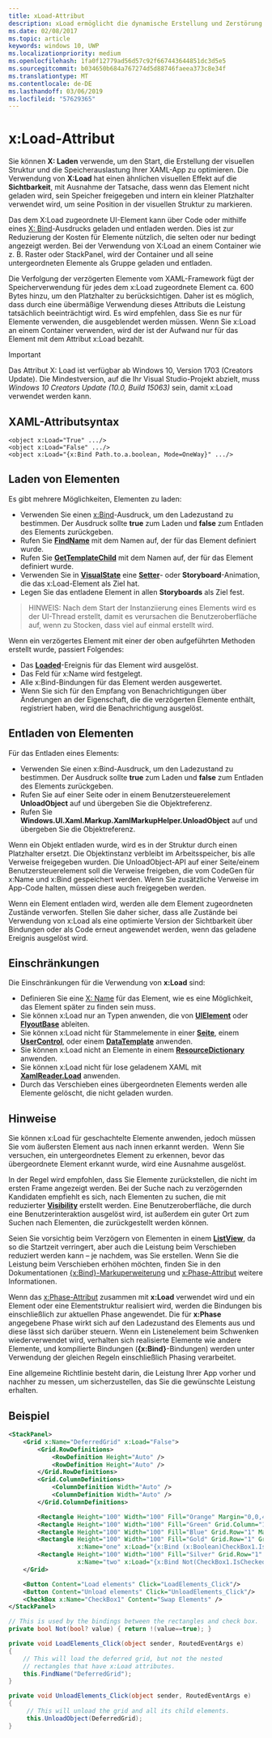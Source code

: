 ```yaml
---
title: xLoad-Attribut
description: xLoad ermöglicht die dynamische Erstellung und Zerstörung eines Elements und seiner untergeordneten Elemente, wodurch die Startzeit und Speicherverwendung gekürzt wird.
ms.date: 02/08/2017
ms.topic: article
keywords: windows 10, UWP
ms.localizationpriority: medium
ms.openlocfilehash: 1fa0f12779ad56d57c92f667443644851dc3d5e5
ms.sourcegitcommit: b034650b684a767274d5d88746faeea373c8e34f
ms.translationtype: MT
ms.contentlocale: de-DE
ms.lasthandoff: 03/06/2019
ms.locfileid: "57629365"
---
```

# <a name="xload-attribute"></a>x:Load-Attribut

Sie können **X: Laden** verwende, um den Start, die Erstellung der visuellen Struktur und die Speicherauslastung Ihrer XAML-App zu optimieren. Die Verwendung von **X:Load** hat einen ähnlichen visuellen Effekt auf die **Sichtbarkeit**, mit Ausnahme der Tatsache, dass wenn das Element nicht geladen wird, sein Speicher freigegeben und intern ein kleiner Platzhalter verwendet wird, um seine Position in der visuellen Struktur zu markieren.

Das dem X:Load zugeordnete UI-Element kann über Code oder mithilfe eines [X: Bind](x-bind-markup-extension.md)-Ausdrucks geladen und entladen werden. Dies ist zur Reduzierung der Kosten für Elemente nützlich, die selten oder nur bedingt angezeigt werden. Bei der Verwendung von X:Load an einem Container wie z. B. Raster oder StackPanel, wird der Container und all seine untergeordneten Elemente als Gruppe geladen und entladen.

Die Verfolgung der verzögerten Elemente vom XAML-Framework fügt der Speicherverwendung für jedes dem x:Load zugeordnete Element ca. 600 Bytes hinzu, um den Platzhalter zu berücksichtigen. Daher ist es möglich, dass durch eine übermäßige Verwendung dieses Attributs die Leistung tatsächlich beeinträchtigt wird. Es wird empfehlen, dass Sie es nur für Elemente verwenden, die ausgeblendet werden müssen. Wenn Sie x:Load an einem Container verwenden, wird der ist der Aufwand nur für das Element mit dem Attribut x:Load bezahlt.

> [!IMPORTANT]
> Das Attribut X: Load ist verfügbar ab Windows 10, Version 1703 (Creators Update). Die Mindestversion, auf die Ihr Visual Studio-Projekt abzielt, muss *Windows 10 Creators Update (10.0, Build 15063)* sein, damit x:Load verwendet werden kann.

## <a name="xaml-attribute-usage"></a>XAML-Attributsyntax

``` syntax
<object x:Load="True" .../>
<object x:Load="False" .../>
<object x:Load="{x:Bind Path.to.a.boolean, Mode=OneWay}" .../>
```

## <a name="loading-elements"></a>Laden von Elementen

Es gibt mehrere Möglichkeiten, Elementen zu laden:

- Verwenden Sie einen [x:Bind](x-bind-markup-extension.md)-Ausdruck, um den Ladezustand zu bestimmen. Der Ausdruck sollte **true** zum Laden und **false** zum Entladen des Elements zurückgeben.
- Rufen Sie [**FindName**](https://msdn.microsoft.com/library/windows/apps/br208715) mit dem Namen auf, der für das Element definiert wurde.
- Rufen Sie [**GetTemplateChild**](https://msdn.microsoft.com/library/windows/apps/br209416) mit dem Namen auf, der für das Element definiert wurde.
- Verwenden Sie in [**VisualState**](https://msdn.microsoft.com/library/windows/apps/br209007) eine [**Setter**](https://msdn.microsoft.com/library/windows/apps/br208817)- oder **Storyboard**-Animation, die das x:Load-Element als Ziel hat.
- Legen Sie das entladene Element in allen **Storyboards** als Ziel fest.

> HINWEIS: Nach dem Start der Instanziierung eines Elements wird es der UI-Thread erstellt, damit es verursachen die Benutzeroberfläche auf, wenn zu Stocken, dass viel auf einmal erstellt wird.

Wenn ein verzögertes Element mit einer der oben aufgeführten Methoden erstellt wurde, passiert Folgendes:

- Das [**Loaded**](https://msdn.microsoft.com/library/windows/apps/br208723)-Ereignis für das Element wird ausgelöst.
- Das Feld für x:Name wird festgelegt.
- Alle x:Bind-Bindungen für das Element werden ausgewertet.
- Wenn Sie sich für den Empfang von Benachrichtigungen über Änderungen an der Eigenschaft, die die verzögerten Elemente enthält, registriert haben, wird die Benachrichtigung ausgelöst.

## <a name="unloading-elements"></a>Entladen von Elementen

Für das Entladen eines Elements:

- Verwenden Sie einen x:Bind-Ausdruck, um den Ladezustand zu bestimmen. Der Ausdruck sollte **true** zum Laden und **false** zum Entladen des Elements zurückgeben.
- Rufen Sie auf einer Seite oder in einem Benutzersteuerelement **UnloadObject** auf und übergeben Sie die Objektreferenz.
- Rufen Sie **Windows.UI.Xaml.Markup.XamlMarkupHelper.UnloadObject** auf und übergeben Sie die Objektreferenz.

Wenn ein Objekt entladen wurde, wird es in der Struktur durch einen Platzhalter ersetzt. Die Objektinstanz verbleibt im Arbeitsspeicher, bis alle Verweise freigegeben wurden. Die UnloadObject-API auf einer Seite/einem Benutzersteuerelement soll die Verweise freigeben, die vom CodeGen für x:Name und x:Bind gespeichert werden. Wenn Sie zusätzliche Verweise im App-Code halten, müssen diese auch freigegeben werden.

Wenn ein Element entladen wird, werden alle dem Element zugeordneten Zustände verworfen. Stellen Sie daher sicher, dass alle Zustände bei Verwendung von x:Load als eine optimierte Version der Sichtbarkeit über Bindungen oder als Code erneut angewendet werden, wenn das geladene Ereignis ausgelöst wird.

## <a name="restrictions"></a>Einschränkungen

Die Einschränkungen für die Verwendung von **x:Load** sind:

- Definieren Sie eine [X: Name](x-name-attribute.md) für das Element, wie es eine Möglichkeit, das Element später zu finden sein muss.
- Sie können x:Load nur an Typen anwenden, die von [**UIElement**](https://msdn.microsoft.com/library/windows/apps/br208911) oder [**FlyoutBase**](https://msdn.microsoft.com/library/windows/apps/dn279249) ableiten.
- Sie können x:Load nicht für Stammelemente in einer [**Seite**](https://msdn.microsoft.com/library/windows/apps/windows.ui.xaml.controls.page), einem [**UserControl**](https://msdn.microsoft.com/library/windows/apps/windows.ui.xaml.controls.usercontrol), oder einem [**DataTemplate**](https://msdn.microsoft.com/library/windows/apps/br242348) anwenden.
- Sie können x:Load nicht an Elemente in einem [**ResourceDictionary**](https://msdn.microsoft.com/library/windows/apps/br208794) anwenden.
- Sie können x:Load nicht für lose geladenem XAML mit [**XamlReader.Load**](https://msdn.microsoft.com/library/windows/apps/br228048) anwenden.
- Durch das Verschieben eines übergeordneten Elements werden alle Elemente gelöscht, die nicht geladen wurden.

## <a name="remarks"></a>Hinweise

Sie können x:Load für geschachtelte Elemente anwenden, jedoch müssen Sie vom äußersten Element aus nach innen erkannt werden.  Wenn Sie versuchen, ein untergeordnetes Element zu erkennen, bevor das übergeordnete Element erkannt wurde, wird eine Ausnahme ausgelöst.

In der Regel wird empfohlen, dass Sie Elemente zurückstellen, die nicht im ersten Frame angezeigt werden. Bei der Suche nach zu verzögernden Kandidaten empfiehlt es sich, nach Elementen zu suchen, die mit reduzierter [**Visibility**](https://msdn.microsoft.com/library/windows/apps/br208992) erstellt werden. Eine Benutzeroberfläche, die durch eine Benutzerinteraktion ausgelöst wird, ist außerdem ein guter Ort zum Suchen nach Elementen, die zurückgestellt werden können.

Seien Sie vorsichtig beim Verzögern von Elementen in einem [**ListView**](https://msdn.microsoft.com/library/windows/apps/br242878), da so die Startzeit verringert, aber auch die Leistung beim Verschieben reduziert werden kann – je nachdem, was Sie erstellen. Wenn Sie die Leistung beim Verschieben erhöhen möchten, finden Sie in den Dokumentationen [{x:Bind}-Markuperweiterung](x-bind-markup-extension.md) und [x:Phase-Attribut](x-phase-attribute.md) weitere Informationen.

Wenn das [x:Phase-Attribut](x-phase-attribute.md) zusammen mit **x:Load** verwendet wird und ein Element oder eine Elementstruktur realisiert wird, werden die Bindungen bis einschließlich zur aktuellen Phase angewendet. Die für **x:Phase** angegebene Phase wirkt sich auf den Ladezustand des Elements aus und diese lässt sich darüber steuern. Wenn ein Listenelement beim Schwenken wiederverwendet wird, verhalten sich realisierte Elemente wie andere Elemente, und kompilierte Bindungen (**{x:Bind}**-Bindungen) werden unter Verwendung der gleichen Regeln einschließlich Phasing verarbeitet.

Eine allgemeine Richtlinie besteht darin, die Leistung Ihrer App vorher und nachher zu messen, um sicherzustellen, das Sie die gewünschte Leistung erhalten.

## <a name="example"></a>Beispiel

```xml
<StackPanel>
    <Grid x:Name="DeferredGrid" x:Load="False">
        <Grid.RowDefinitions>
            <RowDefinition Height="Auto" />
            <RowDefinition Height="Auto" />
        </Grid.RowDefinitions>
        <Grid.ColumnDefinitions>
            <ColumnDefinition Width="Auto" />
            <ColumnDefinition Width="Auto" />
        </Grid.ColumnDefinitions>

        <Rectangle Height="100" Width="100" Fill="Orange" Margin="0,0,4,4"/>
        <Rectangle Height="100" Width="100" Fill="Green" Grid.Column="1" Margin="4,0,0,4"/>
        <Rectangle Height="100" Width="100" Fill="Blue" Grid.Row="1" Margin="0,4,4,0"/>
        <Rectangle Height="100" Width="100" Fill="Gold" Grid.Row="1" Grid.Column="1" Margin="4,4,0,0"
                   x:Name="one" x:Load="{x:Bind (x:Boolean)CheckBox1.IsChecked, Mode=OneWay}"/>
        <Rectangle Height="100" Width="100" Fill="Silver" Grid.Row="1" Grid.Column="1" Margin="4,4,0,0"
                   x:Name="two" x:Load="{x:Bind Not(CheckBox1.IsChecked), Mode=OneWay}"/>
    </Grid>

    <Button Content="Load elements" Click="LoadElements_Click"/>
    <Button Content="Unload elements" Click="UnloadElements_Click"/>
    <CheckBox x:Name="CheckBox1" Content="Swap Elements" />
</StackPanel>
```

```csharp
// This is used by the bindings between the rectangles and check box.
private bool Not(bool? value) { return !(value==true); }

private void LoadElements_Click(object sender, RoutedEventArgs e)
{
    // This will load the deferred grid, but not the nested
    // rectangles that have x:Load attributes.
    this.FindName("DeferredGrid"); 
}

private void UnloadElements_Click(object sender, RoutedEventArgs e)
{
     // This will unload the grid and all its child elements.
     this.UnloadObject(DeferredGrid);
}
```

